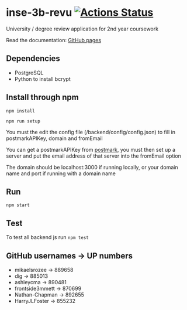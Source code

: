 # inse-3b-revu [![Actions Status](https://github.com/mikaelsrozee/inse-3b-revu/workflows/Node.js%20CI/badge.svg)](https://github.com/mikaelsrozee/inse-3b-revu/actions)
University / degree review application for 2nd year coursework

Read the documentation: [GitHub pages](https://mikaelsrozee.github.io/inse-3b-revu/)


## Dependencies
* PostgreSQL
* Python to install bcrypt


## Install through npm
`npm install`

`npm run setup`

You must the edit the config file (/backend/config/config.json) to fill in postmarkAPIKey, domain and fromEmail

You can get a postmarkAPIKey from [postmark](https://postmarkapp.com), you must then set up a server and put the email address of that server into the fromEmail option

The domain should be localhost:3000 if running locally, or your domain name and port if running with a domain name

## Run
`npm start`

## Test
To test all backend js run `npm test`


## GitHub usernames -> UP numbers
- mikaelsrozee -> 889658
- dig -> 885013
- ashleycma -> 890481
- frontside3mmett -> 870699
- Nathan-Chapman -> 892655
- HarryJLFoster -> 855232



